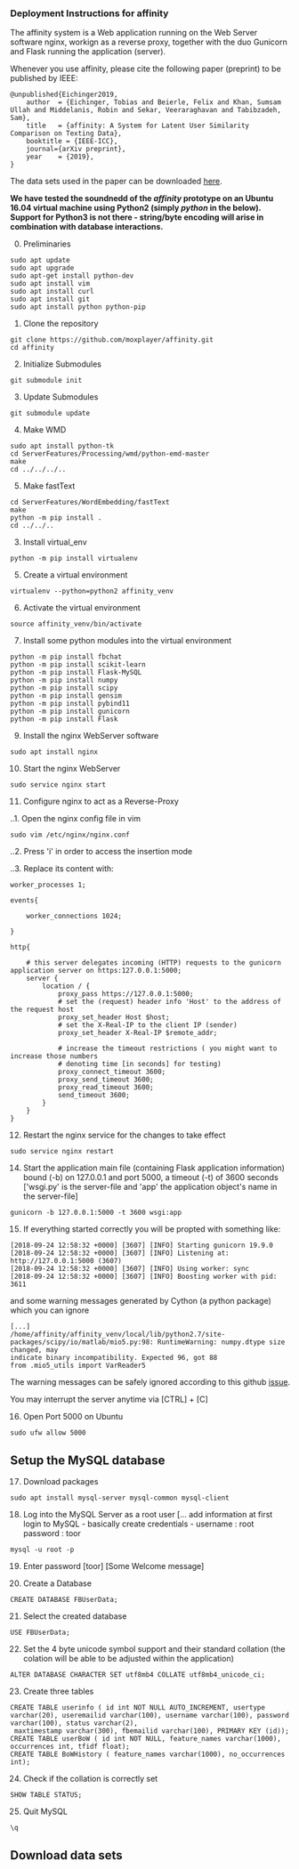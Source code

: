 ### Deployment Instructions for affinity

The affinity system is a Web application running on the Web Server software nginx,
workign as a reverse proxy, together with the duo Gunicorn and Flask running the application (server).

Whenever you use affinity, please cite the following paper (preprint) to be published by IEEE:

```
@unpublished{Eichinger2019,
	author	= {Eichinger, Tobias and Beierle, Felix and Khan, Sumsam Ullah and Middelanis, Robin and Sekar, Veeraraghavan and Tabibzadeh, Sam},
	title	= {affinity: A System for Latent User Similarity Comparison on Texting Data},
	booktitle = {IEEE-ICC},
	journal={arXiv preprint},
	year 	= {2019},
}
```

The data sets used in the paper can be downloaded [here](https://dataverse.harvard.edu/dataset.xhtml?persistentId=doi%3A10.7910%2FDVN%2FNMT4HP&version=DRAFT).


**We have tested the soundnedd of the *affinity* prototype on an Ubuntu 16.04 virtual machine using Python2 (simply *python* in the below).**
**Support for Python3 is not there - string/byte encoding will arise in combination with database interactions.**

0. Preliminaries

```
sudo apt update
sudo apt upgrade
sudo apt-get install python-dev
sudo apt install vim
sudo apt install curl
sudo apt install git
sudo apt install python python-pip
```

1. Clone the repository
```
git clone https://github.com/moxplayer/affinity.git
cd affinity
```
2. Initialize Submodules
```
git submodule init
```

3. Update Submodules
```
git submodule update
```

4. Make WMD
```
sudo apt install python-tk
cd ServerFeatures/Processing/wmd/python-emd-master
make
cd ../../../..
```

5. Make fastText
```
cd ServerFeatures/WordEmbedding/fastText
make
python -m pip install .
cd ../../..
```

3. Install virtual_env
```
python -m pip install virtualenv
```

5. Create a virtual environment
```
virtualenv --python=python2 affinity_venv
```

6. Activate the virtual environment
```
source affinity_venv/bin/activate
```

7. Install some python modules into the virtual environment
```
python -m pip install fbchat
python -m pip install scikit-learn
python -m pip install Flask-MySQL
python -m pip install numpy
python -m pip install scipy
python -m pip install gensim
python -m pip install pybind11
python -m pip install gunicorn
python -m pip install Flask
```

9. Install the nginx WebServer software
```
sudo apt install nginx
```

10. Start the nginx WebServer
```
sudo service nginx start
```

11. Configure nginx to act as a Reverse-Proxy

..1. Open the nginx config file in vim
```
sudo vim /etc/nginx/nginx.conf
```
..2. Press 'i' in order to access the insertion mode

..3. Replace its content with:

```
worker_processes 1;

events{

	worker_connections 1024;

}

http{

	# this server delegates incoming (HTTP) requests to the gunicorn application server on https:127.0.0.1:5000;
	server {
		location / {
			proxy_pass https://127.0.0.1:5000;
			# set the (request) header info 'Host' to the address of the request host
			proxy_set_header Host $host;
			# set the X-Real-IP to the client IP (sender)
			proxy_set_header X-Real-IP $remote_addr;

			# increase the timeout restrictions ( you might want to increase those numbers
			# denoting time [in seconds] for testing)
			proxy_connect_timeout 3600;
			proxy_send_timeout 3600;
			proxy_read_timeout 3600;
			send_timeout 3600;
		}
	}
}
```

12. Restart the nginx service for the changes to take effect
```
sudo service nginx restart
```

14. Start the application main file (containing Flask application information) bound (-b) on 127.0.0.1 and port 5000, a timeout (-t) of 3600 seconds
['wsgi.py' is the server-file and 'app' the application object's name in the server-file]
```
gunicorn -b 127.0.0.1:5000 -t 3600 wsgi:app
```

15. If everything started correctly you will be propted with something like:
```
[2018-09-24 12:58:32 +0000] [3607] [INFO] Starting gunicorn 19.9.0
[2018-09-24 12:58:32 +0000] [3607] [INFO] Listening at: http://127.0.0.1:5000 (3607)
[2018-09-24 12:58:32 +0000] [3607] [INFO] Using worker: sync
[2018-09-24 12:58:32 +0000] [3607] [INFO] Boosting worker with pid: 3611
```
and some warning messages generated by Cython (a python package) which you can ignore
```
[...]
/home/affinity/affinity_venv/local/lib/python2.7/site-packages/scipy/io/matlab/mio5.py:98: RuntimeWarning: numpy.dtype size changed, may
indicate binary incompatibility. Expected 96, got 88
from .mio5_utils import VarReader5
```

The warning messages can be safely ignored according to this github [issue](https://github.com/ContinuumIO/anaconda-issues/issues/6678).

You may interrupt the server anytime via [CTRL] + [C]

16. Open Port 5000 on Ubuntu
```
sudo ufw allow 5000
```

## Setup the MySQL database

17. Download packages
```
sudo apt install mysql-server mysql-common mysql-client
```

18. Log into the MySQL Server as a root user
[... add information at first login to MySQL - basically create credentials -
	username : root
	password : toor
```
mysql -u root -p
```

19. Enter password [toor]
[Some Welcome message]

20. Create a Database
```
CREATE DATABASE FBUserData;
```

21. Select the created database
```
USE FBUserData;
```

22. Set the 4 byte unicode symbol support and their standard collation (the colation will be able to be adjusted within the application)
```
ALTER DATABASE CHARACTER SET utf8mb4 COLLATE utf8mb4_unicode_ci;
```

23. Create three tables
```
CREATE TABLE userinfo ( id int NOT NULL AUTO_INCREMENT, usertype varchar(20), useremailid varchar(100), username varchar(100), password varchar(100), status varchar(2),
 maxtimestamp varchar(300), fbemailid varchar(100), PRIMARY KEY (id));
CREATE TABLE userBoW ( id int NOT NULL, feature_names varchar(1000), occurrences int, tfidf float);
CREATE TABLE BoWHistory ( feature_names varchar(1000), no_occurrences int);
```

24. Check if the collation is correctly set
```
SHOW TABLE STATUS;
```

25. Quit MySQL
```
\q
```



## Download data sets


















